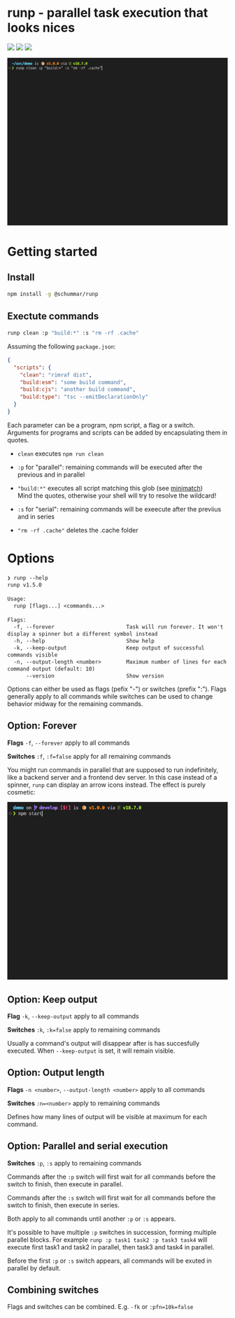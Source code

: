 # runp - parallel task execution that looks nices

[![](https://badgen.net/npm/v/@schummar/runp)](https://www.npmjs.com/package/@schummar/runp)
![](https://badgen.net/github/license/schummar/runp)
![](https://badgen.net/npm/types/@schummar/runp)

![](docs/img/demo1.gif)

# Getting started

## Install

```bash
npm install -g @schummar/runp
```

## Exectute commands

```bash
runp clean :p "build:*" :s "rm -rf .cache"
```

Assuming the following `package.json`:

```json
{
  "scripts": {
    "clean": "rimraf dist",
    "build:esm": "some build command",
    "build:cjs": "another build command",
    "build:type": "tsc --emitDeclarationOnly"
  }
}
```

Each parameter can be a program, npm script, a flag or a switch. Arguments for programs and scripts can be added by encapsulating them in quotes.

- `clean` executes `npm run clean`

- `:p` for "parallel": remaining commands will be executed after the previous and in parallel

- `"build:*"` executes all script matching this glob (see [minimatch](https://github.com/isaacs/minimatch))  
  Mind the quotes, otherwise your shell will try to resolve the wildcard!

- `:s` for "serial": remaining commands will be exeecute after the previius and in series

- `"rm -rf .cache"` deletes the .cache folder

# Options

```
❯ runp --help
runp v1.5.0

Usage:
  runp [flags...] <commands...>

Flags:
  -f, --forever                       Task will run forever. It won't display a spinner but a different symbol instead
  -h, --help                          Show help
  -k, --keep-output                   Keep output of successful commands visible
  -n, --output-length <number>        Maximum number of lines for each command output (default: 10)
      --version                       Show version
```

Options can either be used as flags (pefix "-") or switches (prefix ":"). Flags generally apply to all commands while switches can be used to change behavior midway for the remaining commands.

## Option: Forever

**Flags** `-f`, `--forever` apply to all commands

**Switches** `:f`, `:f=false` apply for all remaining commands

You might run commands in parallel that are supposed to run indefinitely, like a backend server and a frontend dev server. In this case instead of a spinner, `runp` can display an arrow icons instead. The effect is purely cosmetic:

![](docs/img/demo2.gif)

## Option: Keep output

**Flag** `-k`, `--keep-output` apply to all commands

**Switches** `:k`, `:k=false` apply to remaining commands

Usually a command's output will disappear after is has succesfully executed. When `--keep-output` is set, it will remain visible.

## Option: Output length

**Flags** `-n <number>`, `--output-length <number>` apply to all commands

**Switches** `:n=<number>` apply to remaining commands

Defines how many lines of output will be visible at maximum for each command.

## Option: Parallel and serial execution

**Switches** `:p`, `:s` apply to remaining commands

Commands after the `:p` switch will first wait for all commands before the switch to finish, then execute in parallel.

Commands after the `:s` switch will first wait for all commands before the switch to finish, then execute in series.

Both apply to all commands until another `:p` or `:s` appears.

It's possible to have multiple `:p` switches in succession, forming multiple parallel blocks.
For example `runp :p task1 task2 :p task3 task4` will execute first task1 and task2 in parallel, then task3 and task4 in parallel.

Before the first `:p` or `:s` switch appears, all commands will be exuted in parallel by default.

## Combining switches

Flags and switches can be combined. E.g. `-fk` or `:pfn=10k=false`
